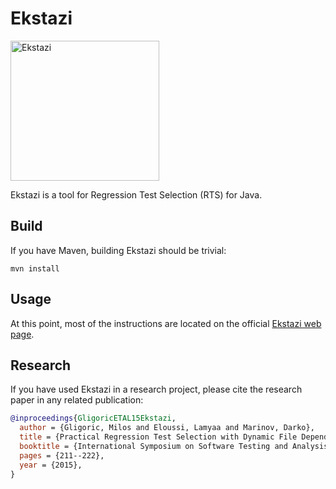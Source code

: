 Ekstazi
=======

<img src="http://ekstazi.org/Ekstazi.png" alt="Ekstazi" width="238" height="224"> 

Ekstazi is a tool for Regression Test Selection (RTS) for Java.

## Build

If you have Maven, building Ekstazi should be trivial:
```
mvn install
```

## Usage

At this point, most of the instructions are located on the official
[Ekstazi web page](http://ekstazi.org/).

## Research

If you have used Ekstazi in a research project, please cite
the research paper in any related publication:
```bibtex
@inproceedings{GligoricETAL15Ekstazi,
  author = {Gligoric, Milos and Eloussi, Lamyaa and Marinov, Darko},
  title = {Practical Regression Test Selection with Dynamic File Dependencies},
  booktitle = {International Symposium on Software Testing and Analysis},
  pages = {211--222},
  year = {2015},
}
```
